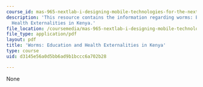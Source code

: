 ```yaml
---
course_id: mas-965-nextlab-i-designing-mobile-technologies-for-the-next-billion-users-fall-2008
description: 'This resource contains the information regarding worms: Education and
  Health Externalities in Kenya.'
file_location: /coursemedia/mas-965-nextlab-i-designing-mobile-technologies-for-the-next-billion-users-fall-2008/d3145e56a0d5bb6ad9b1bccc6a702b28_MITMAS_965F08_Lec19_mg.pdf
file_type: application/pdf
layout: pdf
title: 'Worms: Education and Health Externalities in Kenya'
type: course
uid: d3145e56a0d5bb6ad9b1bccc6a702b28

---
```

None